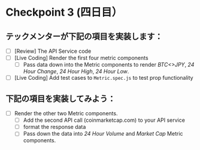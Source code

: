 # Checkpoint 3 (四日目）

## テックメンターが下記の項目を実装します：

* [ ] [Review] The API Service code
* [ ] [Live Coding] Render the first four metric components
  * [ ] Pass data down into the Metric components to render _BTC<>JPY_, _24 Hour Change_, _24 Hour High_, _24 Hour Low_.
* [ ] [Live Coding] Add test cases to `Metric.spec.js` to test prop functionality

## 下記の項目を実装してみよう：

* [ ] Render the other two Metric components.
  * [ ] Add the second API call (coinmarketcap.com) to your API service
  * [ ] format the response data
  * [ ] Pass down the data into _24 Hour Volume_ and _Market Cap_ Metric components.
